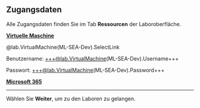 <style>
img {
    border: 1px solid black;
    }
</style>

## **Zugangsdaten**

Alle Zugangsdaten finden Sie im Tab **Ressourcen** der Laboroberfläche.

<u>**Virtuelle Maschine**</u>

@lab.VirtualMachine(ML-SEA-Dev).SelectLink

Benutzername: +++@lab.VirtualMachine(ML-SEA-Dev).Username+++

Passwort: +++@lab.VirtualMachine(ML-SEA-Dev).Password+++

<u>**Microsoft 365**</u>

---

Wählen Sie **Weiter**, um zu den Laboren zu gelangen.
